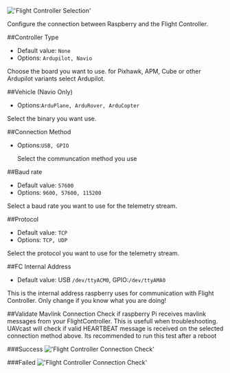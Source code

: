 !['Flight Controller Selection'](/images/pages/Flight-Controller/fc-type.jpg)

Configure the connection between Raspberry and the Flight Controller.

##Controller Type

- Default value: `None`
- Options: `Ardupilot, Navio`

Choose the board you want to use. for Pixhawk, APM, Cube or other Ardupilot variants select Ardupilot.

##Vehicle (Navio Only)

- Options:`ArduPlane, ArduRover, ArduCopter`

Select the binary you want use.

##Connection Method

- Options:`USB, GPIO`

  Select the communcation method you use

##Baud rate

- Default value: `57600`
- Options: `9600, 57600, 115200`

Select a baud rate you want to use for the telemetry stream.

##Protocol

- Default value: `TCP`
- Options: `TCP, UDP`

Select the protocol you want to use for the telemetry stream.

##FC Internal Address

- Default value: USB `/dev/ttyACM0`, GPIO:`/dev/ttyAMA0`

This is the internal address raspberry uses for communication with Flight Controller.
Only change if you know what you are doing!

##Validate Mavlink Connection
Check if raspberry Pi receives mavlink messages from your FlightController. This is usefull when troubleshooting. UAVcast will check if valid HEARTBEAT message is received on the selected connection method above.
Its recommended to run this test after a reboot

###Success
!['Flight Controller Connection Check'](/images/pages/Flight-Controller/fc_check_success.jpg)

###Failed
!['Flight Controller Connection Check'](/images/pages/Flight-Controller/fc_check_failed.jpg)
